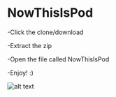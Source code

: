 # NowThisIsPod

-Click the clone/download


-Extract the zip


-Open the file called NowThisIsPod


-Enjoy! :)


![alt text](https://raw.githubusercontent.com/MMIK0/NowThisIsPod/blob/master/rata.png)

